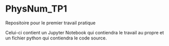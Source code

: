 # PhysNum_TP1
Repositoire pour le premier travail pratique

Celui-ci contient un Jupyter Notebook qui contiendra le travail au propre et un fichier python qui contiendra le code source.
